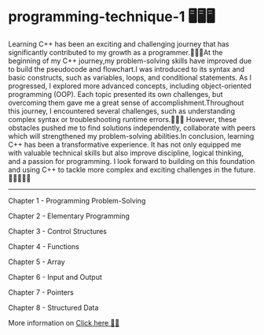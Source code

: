 # programming-technique-1 🖥️🖥️🖥️

Learning C++ has been an exciting and challenging journey that has significantly contributed to my growth as a programmer.👨🏻‍💻At the beginning of my C++ journey,my problem-solving skills have improved due to build the pseudocode and flowchart.I was introduced to its syntax and basic constructs, such as variables, loops, and conditional statements. As I progressed, I explored more advanced concepts, including object-oriented programming (OOP). Each topic presented its own challenges, but overcoming them gave me a great sense of accomplishment.Throughout this journey, I encountered several challenges, such as understanding complex syntax or troubleshooting runtime errors.🚀🚀🚀 However, these obstacles pushed me to find solutions independently, collaborate with peers which will strengthened my problem-solving abilities.In conclusion, learning C++ has been a transformative experience. It has not only equipped me with valuable technical skills but also improve discipline, logical thinking, and a passion for programming. I look forward to building on this foundation and using C++ to tackle more complex and exciting challenges in the future.✌🏻✌🏻🌟

<hr>


Chapter 1 - Programming Problem-Solving

Chapter 2 - Elementary Programming

Chapter 3 - Control Structures

Chapter 4 - Functions

Chapter 5 - Array

Chapter 6 - Input and Output

Chapter 7 - Pointers

Chapter 8 - Structured Data

More information on [Click here 🌟🌟 ](https://hongjiabao.github.io/JIABAO.github.io/Programming%20Technique%201.html)

